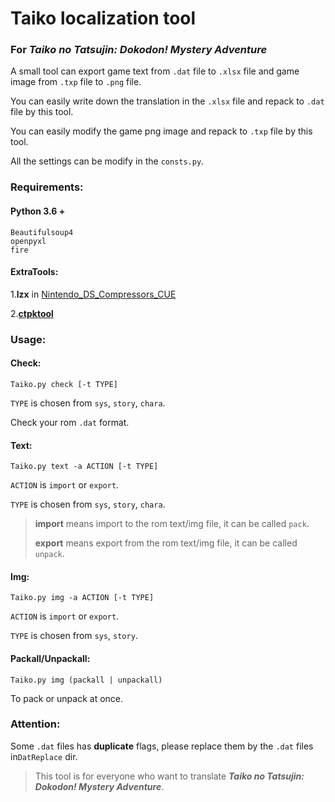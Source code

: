 # Taiko localization tool

### For *Taiko no Tatsujin: Dokodon! Mystery Adventure*

A small tool can export game text from `.dat` file to `.xlsx` file and game image from `.txp` file to `.png` file.

You can easily write down the translation in the `.xlsx` file and repack to `.dat` file by this tool.

You can easily modify the game png image and repack to `.txp` file by this tool.

All the settings can be modify in the `consts.py`.

### Requirements:

#### Python 3.6 +

```
Beautifulsoup4
openpyxl
fire
```

#### ExtraTools:

1.**lzx** in [Nintendo_DS_Compressors_CUE](http://www.romhacking.net/utilities/826/)

2.[**ctpktool**](https://github.com/dnasdw/ctpktool/releases)

### Usage:

#### Check:

```
Taiko.py check [-t TYPE]
```

`TYPE` is chosen from `sys`, `story`, `chara`.

Check your rom `.dat` format.

#### Text:

```
Taiko.py text -a ACTION [-t TYPE]
```

`ACTION` is `import` or `export`.

`TYPE` is chosen from `sys`, `story`, `chara`.

> **import** means import to the rom text/img file, it can be called `pack`.
>
> **export** means export from the rom text/img file, it can be called `unpack`.

#### Img:

```
Taiko.py img -a ACTION [-t TYPE]
```

`ACTION` is `import` or `export`.

`TYPE` is chosen from `sys`, `story`.

#### Packall/Unpackall:

```
Taiko.py img (packall | unpackall)
```

To pack or unpack at once.

### Attention:

Some `.dat` files has **duplicate** flags, please replace them by the `.dat` files in`DatReplace` dir.

> This tool is for everyone who want to translate ***Taiko no Tatsujin: Dokodon! Mystery Adventure***.









